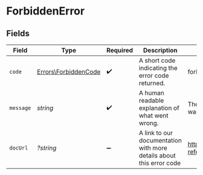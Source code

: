 # ForbiddenError


## Fields

| Field                                                               | Type                                                                | Required                                                            | Description                                                         | Example                                                             |
| ------------------------------------------------------------------- | ------------------------------------------------------------------- | ------------------------------------------------------------------- | ------------------------------------------------------------------- | ------------------------------------------------------------------- |
| `code`                                                              | [Errors\ForbiddenCode](../../Models/Errors/ForbiddenCode.md)        | :heavy_check_mark:                                                  | A short code indicating the error code returned.                    | forbidden                                                           |
| `message`                                                           | *string*                                                            | :heavy_check_mark:                                                  | A human readable explanation of what went wrong.                    | The requested resource was not found.                               |
| `docUrl`                                                            | *?string*                                                           | :heavy_minus_sign:                                                  | A link to our documentation with more details about this error code | https://dub.co/docs/api-reference/errors#forbidden                  |